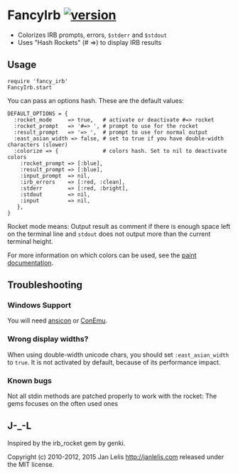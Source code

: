 # FancyIrb [![version](https://badge.fury.io/rb/fancy_irb.svg)](http://badge.fury.io/rb/fancy_irb)

*   Colorizes IRB prompts, errors, `$stderr` and `$stdout`
*   Uses "Hash Rockets" (# =>) to display IRB results


## Usage

    require 'fancy_irb'
    FancyIrb.start

You can pass an options hash. These are the default values:

    DEFAULT_OPTIONS = {
      :rocket_mode     => true,   # activate or deactivate #=> rocket
      :rocket_prompt   => '#=> ', # prompt to use for the rocket
      :result_prompt   => '=> ',  # prompt to use for normal output
      :east_asian_width => false, # set to true if you have double-width characters (slower)
      :colorize => {              # colors hash. Set to nil to deactivate colors
        :rocket_prompt => [:blue],
        :result_prompt => [:blue],
        :input_prompt  => nil,
        :irb_errors    => [:red, :clean],
        :stderr        => [:red, :bright],
        :stdout        => nil,
        :input         => nil,
       },
    }

Rocket mode means: Output result as comment if there is enough space left on
the terminal line and `stdout` does not output more than the current terminal
height.

For more information on which colors can be used, see the [paint
documentation](https://github.com/janlelis/paint).


## Troubleshooting
### Windows Support
You will need [ansicon](https://github.com/adoxa/ansicon) or [ConEmu](https://code.google.com/p/conemu-maximus5/).

### Wrong display widths?
When using double-width unicode chars, you should set `:east_asian_width` to
`true`. It is not activated by default, because of its performance impact.

### Known bugs
Not all stdin methods are patched properly to work with the rocket: The gems
focuses on the often used ones


## J-_-L
Inspired by the irb_rocket gem by genki.

Copyright (c) 2010-2012, 2015 Jan Lelis <http://janlelis.com> released under
the MIT license.
